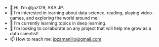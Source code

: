 - 👋 Hi, I’m @jpz129, AKA JP.
- 👀 I’m interested in learning about data science, reading, playing video-games, and exploring the world around me!
- 🌱 I’m currently learning topics in deep learning.
- 💞️ I’m looking to collaborate on any project that will help me grow as a data scientist!
- 📫 How to reach me: jpzamanillo@gmail.com

<!---
jpz129/jpz129 is a ✨ special ✨ repository because its `README.md` (this file) appears on your GitHub profile.
You can click the Preview link to take a look at your changes.
--->
